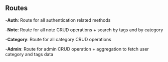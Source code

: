 ## Routes

-**Auth**: Route for all authentication related methods

-**Note**: Route for all note CRUD operations + search by tags and by category

-**Category**: Route for all category CRUD operations

-**Admin**: Route for admin CRUD operation + aggregation to fetch user category and tags data
